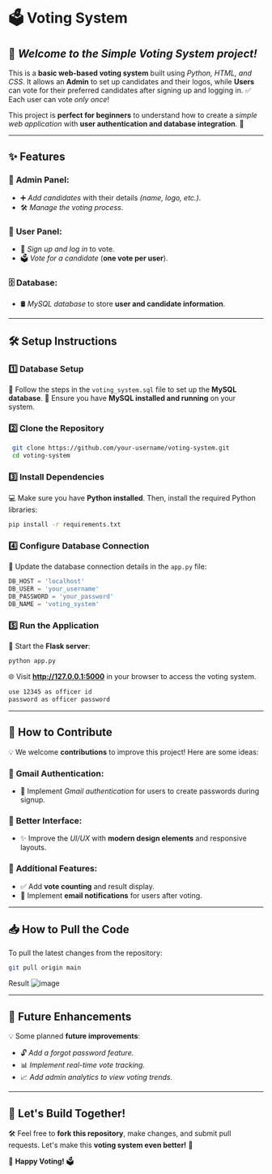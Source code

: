 # 🗳️ **Voting System**  

## 🎉 _Welcome to the Simple Voting System project!_
This is a **basic web-based voting system** built using *Python, HTML, and CSS*. It allows an **Admin** to set up candidates and their logos, while **Users** can vote for their preferred candidates after signing up and logging in. ✅ Each user can vote *only once*!

This project is **perfect for beginners** to understand how to create a *simple web application* with **user authentication and database integration**. 🚀

---
## ✨ **Features**

### 🔑 **Admin Panel:**
- ➕ *Add candidates* with their details *(name, logo, etc.)*.
- 🛠️ *Manage the voting process*.

### 👤 **User Panel:**
- 📝 *Sign up and log in* to vote.
- 🗳️ *Vote for a candidate* (**one vote per user**).

### 🗄️ **Database:**
- 🛢️ *MySQL database* to store **user and candidate information**.

---
## 🛠️ **Setup Instructions**

### **1️⃣ Database Setup**
📌 Follow the steps in the `voting_system.sql` file to set up the **MySQL database**.
📌 Ensure you have **MySQL installed and running** on your system.

### **2️⃣ Clone the Repository**
```bash
 git clone https://github.com/your-username/voting-system.git
 cd voting-system
```

### **3️⃣ Install Dependencies**
💻 Make sure you have **Python installed**. Then, install the required Python libraries:
```bash
pip install -r requirements.txt
```

### **4️⃣ Configure Database Connection**
📝 Update the database connection details in the `app.py` file:
```python
DB_HOST = 'localhost'
DB_USER = 'your_username'
DB_PASSWORD = 'your_password'
DB_NAME = 'voting_system'
```

### **5️⃣ Run the Application**
🚀 Start the **Flask server**:
```bash
python app.py
```
🌐 Visit **http://127.0.0.1:5000** in your browser to access the voting system.

```bash
use 12345 as officer id
password as officer password
```

---
## 🤝 **How to Contribute**
💡 We welcome **contributions** to improve this project! Here are some ideas:

### 📧 **Gmail Authentication:**
- 🔑 Implement *Gmail authentication* for users to create passwords during signup.

### 🎨 **Better Interface:**
- ✨ Improve the *UI/UX* with **modern design elements** and responsive layouts.

### 🔢 **Additional Features:**
- ✅ Add **vote counting** and result display.
- 📩 Implement **email notifications** for users after voting.

---
## 📥 **How to Pull the Code**
To pull the latest changes from the repository:
```bash
git pull origin main
```

Result
![image](https://github.com/user-attachments/assets/83c2d35f-6f15-4ad4-a089-3da716ca7c2b)


---
## 🚀 **Future Enhancements**
💡 Some planned **future improvements**:
- 🔓 *Add a forgot password feature.*
- 📊 *Implement real-time vote tracking.*
- 📈 *Add admin analytics to view voting trends.*

---
## 🌟 **Let's Build Together!**
🛠️ Feel free to **fork this repository**, make changes, and submit pull requests. Let's make this **voting system even better!** 🚀

🎉 **Happy Voting!** 🗳️

